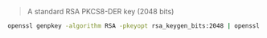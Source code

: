 > A standard RSA PKCS8-DER key (2048 bits)

```sh
openssl genpkey -algorithm RSA -pkeyopt rsa_keygen_bits:2048 | openssl pkcs8 -topk8 -outform DER -nocrypt -out key
```
